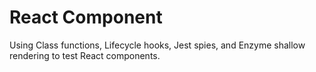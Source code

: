 # React Component

Using Class functions, Lifecycle hooks, Jest spies, and Enzyme shallow rendering to test React components.

